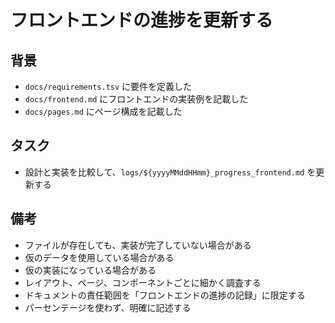 # フロントエンドの進捗を更新する

## 背景

- `docs/requirements.tsv` に要件を定義した
- `docs/frontend.md` にフロントエンドの実装例を記載した
- `docs/pages.md` にページ構成を記載した

## タスク

- 設計と実装を比較して、`logs/${yyyyMMddHHmm}_progress_frontend.md` を更新する

## 備考

- ファイルが存在しても、実装が完了していない場合がある
- 仮のデータを使用している場合がある
- 仮の実装になっている場合がある
- レイアウト、ページ、コンポーネントごとに細かく調査する
- ドキュメントの責任範囲を「フロントエンドの進捗の記録」に限定する
- パーセンテージを使わず、明確に記述する

